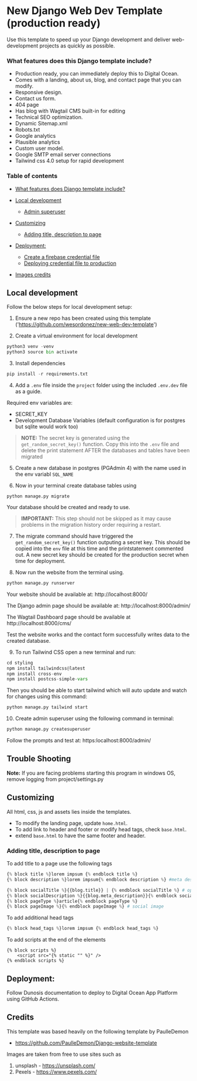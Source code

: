 # New Django Web Dev Template (production ready)
Use this template to speed up your Django development and deliver web-development projects as quickly as possible.

### What features does this Django template include?
- Production ready, you can immediately deploy this to Digital Ocean.
- Comes with a landing, about us, blog, and contact page that you can modify.
- Responsive design.
- Contact us form.
- 404 page
- Has blog with Wagtail CMS built-in for editing
- Technical SEO optimization.
- Dynamic Sitemap.xml
- Robots.txt
- Google analytics
- Plausible analytics
- Custom user model.
- Google SMTP email server connections
- Tailwind css 4.0 setup for rapid development

### Table of contents

  - [What features does Django template include?](#what-features-does-django-template-include)
  
- [Local development](#local-development)
  - [Admin superuser](#admin-superuser)
- [Customizing](#customizing)
  - [Adding title, description to page](#adding-title-description-to-page)
- [Deployment:](#deployment)
    - [Create a firebase credential file](#create-a-firebase-credential-file)
    - [Deploying credential file to production](#deploying-credential-file-to-production)
- [Images credits](#images-credits)



## Local development

Follow the below steps for local development setup:

1. Ensure a new repo has been created using this template ('https://github.com/wesordonez/new-web-dev-template')

2. Create a virtual environment for local development

```py
python3 venv -venv
python3 source bin activate
```

3. Install dependencies

```py
pip install -r requirements.txt
```

4. Add a `.env` file inside the `project` folder using the included `.env.dev` file as a guide.

Required env variables are:
- SECRET_KEY
- Development Database Variables (default configuration is for postgres but sqlite would work too)

> **NOTE:** The secret key is generated using the `get_random_secret_key()` function. Copy this into the `.env` file and delete the print statement AFTER the databases and tables have been migrated

5. Create a new database in postgres (PGAdmin 4) with the name used in the env variabl `SQL_NAME`

6. Now in your terminal create database tables using

```
python manage.py migrate
```
Your database should be created and ready to use.

> **IMPORTANT:** This step should not be skipped as it may cause problems in the migration history order requiring a restart.

7. The migrate command should have triggered the `get_random_secret_key()` function outputing a secret key. This should be copied into the `env` file at this time and the printstatement commented out. A new secret key should be created for the production secret when time for deployment. 

8. Now run the website from the terminal using.

```py
python manage.py runserver
```
Your website should be available at: http://localhost:8000/

The Django admin page should be available at: http://localhost:8000/admin/

The Wagtail Dashboard page should be available at http://localhost:8000/cms/

Test the website works and the contact form successfully writes data to the created database.

9. To run Tailwind CSS open a new terminal and run:
```py
cd styling
npm install tailwindcss@latest
npm install cross-env
npm install postcss-simple-vars
```
Then you should be able to start tailwind which will auto update and watch for changes using this command:
```py
python manage.py tailwind start
```

10. Create admin superuser using the following command in terminal:
```py
python manage.py createsuperuser
```

Follow the prompts and test at: https:localhost:8000/admin/

## Trouble Shooting
**Note:** If you are facing problems starting this program in windows OS, remove logging from project/settings.py

## Customizing

All html, css, js and assets lies inside the templates.
- To modify the landing page, update `home.html`.
- To add link to header and footer or modify head tags, check `base.html`.
- extend `base.html` to have the same footer and header.

### Adding title, description to page
To add title to a page use the following tags
```py
{% block title %}lorem impsum {% endblock title %}
{% block description %}lorem impsum{% endblock description %} #meta description

{% block socialTitle %}{{blog.title}} | {% endblock socialTitle %} # open graph title, for socials
{% block socialDescription %}{{blog.meta_description}}{% endblock socialDescription %} # open graph description, for socials
{% block pageType %}article{% endblock pageType %}
{% block pageImage %}{% endblock pageImage %} # social image
```

To add additional head tags

```py
{% block head_tags %}lorem impsum {% endblock head_tags %}
```
To add scripts at the end of the elements
```
{% block scripts %}
    <script src="{% static "" %}" />
{% endblock scripts %}
```

## Deployment:

Follow Dunosis documentation to deploy to Digital Ocean App Platform using GitHub Actions. 


## Credits
This template was based heavily on the following template by PaulleDemon
- https://github.com/PaulleDemon/Django-website-template

Images are taken from free to use sites such as 
1. unsplash - https://unsplash.com/
2. Pexels - https://www.pexels.com/